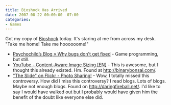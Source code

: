 ```yaml
---
title: Bioshock Has Arrived
date: 2007-08-22 00:00:00 -07:00
categories:
- Games
---
```


<p>Got my copy of <a href="http://www.metacritic.com/games/platforms/xbox360/bioshock">Bioshock</a> today. It's staring at me from across my desk. "Take me home! Take me hoooooome!"</p>

<ul>
    <li><a href="http://www.psychochild.org/?p=330">Psychochild&rsquo;s Blog &raquo; Why bugs don't get fixed</a> - Game programming, but still.</li>
    <li><a href="http://www.youtube.com/watch?v=c-SSu3tJ3ns">YouTube - Content-Aware Image Sizing [EN]</a> - This is awesome, but I thought this already existed. Hm. Found at <a href="http://binarybonsai.com/">http://binarybonsai.com/</a>.</li>
    <li><a href="http://www.flickr.com/photos/rtmfd/1097058025/">&quot;The Slide&quot; on Flickr - Photo Sharing!</a> - Wow, I totally missed this controversy. How did I miss this controversy? I read blogs. Lots of blogs. Maybe not enough blogs. Found on <a href="http://daringfireball.net/">http://daringfireball.net/</a>. I'd like to say I would have walked out but I probably would have given him the benefit of the doubt like everyone else did.</li>
</ul>
